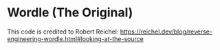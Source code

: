 # Wordle (The Original)

This code is credited to Robert Reichel: 
https://reichel.dev/blog/reverse-engineering-wordle.html#looking-at-the-source



